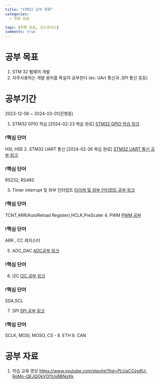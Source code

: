 ```yaml
---
title: "STM32 공부 목록"
categories:
  - 목록 모음

tags: [목록 모음, 안드로이드]
comments: true
---
```



# 공부 목표

1. STM 32 펌웨어 개발 
2. 자주사용하는 개발 용어를 확실히 공부한다
(ex: UArt 통신과 ,SPI 통신 등등)

# 공부기간
2023-12-06 ~ 2024-03-01(진행중)

1. STM32 GPIO 학습 [2024-02-23 복습 완료]
[STM32 GPIO 학습 링크 ](!https://leejeunghun.github.io/stm32/STM32-1%EC%9D%BC%EC%B0%A8-GPIO%EC%82%AC%EC%9A%A9/)
  ### !핵심 단어 
  HSI, HSE
2. STM32 UART 통신 [2024-02-26 복습 완료]
[STM32 UART 통신 공부 링크 ](!https://leejeunghun.github.io/stm32/STM32-2%EC%9D%BC%EC%B0%A8-%EA%B8%B0%EC%B4%88-UART//)
  ### !핵심 단어 
  RS232, RS485

3. Timer interrupt 및 외부 인터럽트
[타이머 및 외부 인터럽트 공부 링크](https://leejeunghun.github.io/stm32/STM32-3%EC%9D%BC%EC%B0%A8_TIM_Interrupt-%EB%B0%8F-%EC%99%B8%EB%B6%80-%EC%9D%B8%ED%84%B0%EB%9F%BD%ED%8A%B8/)
  ### !핵심 단어 
  TCNT,ARR(AutoReload Register),HCLK,PreScaler
4. PWM 
[PWM 공부 ](https://leejeunghun.github.io/stm32/STM32-4%EC%9D%BC%EC%B0%A8-PWM/)
  ### !핵심 단어 
  ARR , CC 레지스터

5. ADC_DAC
[ADC공부 링크](https://leejeunghun.github.io/stm32/STM32-5%EC%9D%BC%EC%B0%A8-ADC_DAC/)
  ### !핵심 단어 


6. I2C
[I2C 공부 링크](https://leejeunghun.github.io/stm32/STM32_6일차_I2C)
  ### !핵심 단어 
  SDA,SCL


7. SPI
[SPI 공부 링크](https://leejeunghun.github.io/stm32/STM_7%EC%9D%BC%EC%B0%A8_SPI/)
  ### !핵심 단어 
  SCLK, MOSI, MOSO, CS - 
8. ETH
9. CAN



# 공부 자료

1. 학습 교육 영상
 https://www.youtube.com/playlist?list=PLUaCOzp6U-RqMo-QEJQOkVOl1Us8BNgXk
